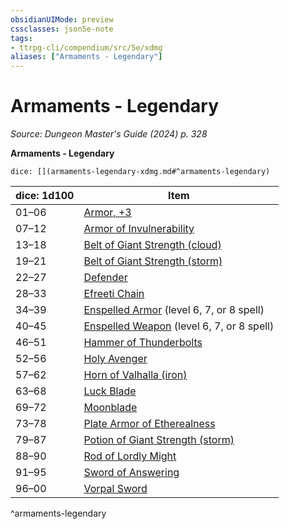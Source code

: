 ```yaml
---
obsidianUIMode: preview
cssclasses: json5e-note
tags:
- ttrpg-cli/compendium/src/5e/xdmg
aliases: ["Armaments - Legendary"]
---
```

# Armaments - Legendary
*Source: Dungeon Master's Guide (2024) p. 328* 

**Armaments - Legendary**

`dice: [](armaments-legendary-xdmg.md#^armaments-legendary)`

| dice: 1d100 | Item |
|-------------|------|
| 01–06 | [Armor, +3](Mechanics/items/3-armor-xdmg.md) |
| 07–12 | [Armor of Invulnerability](Mechanics/items/armor-of-invulnerability-xdmg.md) |
| 13–18 | [Belt of Giant Strength (cloud)](Mechanics/items/belt-of-cloud-giant-strength-xdmg.md) |
| 19–21 | [Belt of Giant Strength (storm)](Mechanics/items/belt-of-storm-giant-strength-xdmg.md) |
| 22–27 | [Defender](Mechanics/items/defender-xdmg.md) |
| 28–33 | [Efreeti Chain](Mechanics/items/efreeti-chain-xdmg.md) |
| 34–39 | [Enspelled Armor](Mechanics/items/enspelled-armor-xdmg.md) (level 6, 7, or 8 spell) |
| 40–45 | [Enspelled Weapon](Mechanics/items/enspelled-weapon-xdmg.md) (level 6, 7, or 8 spell) |
| 46–51 | [Hammer of Thunderbolts](Mechanics/items/hammer-of-thunderbolts-xdmg.md) |
| 52–56 | [Holy Avenger](Mechanics/items/holy-avenger-xdmg.md) |
| 57–62 | [Horn of Valhalla (iron)](Mechanics/items/horn-of-valhalla-iron-xdmg.md) |
| 63–68 | [Luck Blade](Mechanics/items/luck-blade-xdmg.md) |
| 69–72 | [Moonblade](Mechanics/items/moonblade-xdmg.md) |
| 73–78 | [Plate Armor of Etherealness](Mechanics/items/plate-armor-of-etherealness-xdmg.md) |
| 79–87 | [Potion of Giant Strength (storm)](Mechanics/items/potion-of-storm-giant-strength-xdmg.md) |
| 88–90 | [Rod of Lordly Might](Mechanics/items/rod-of-lordly-might-xdmg.md) |
| 91–95 | [Sword of Answering](Mechanics/items/sword-of-answering-xdmg.md) |
| 96–00 | [Vorpal Sword](Mechanics/items/vorpal-sword-xdmg.md) |
^armaments-legendary